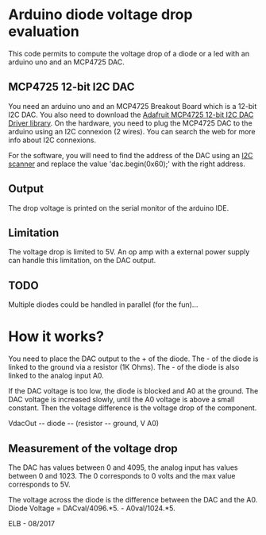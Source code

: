 # Arduino diode voltage drop evaluation
This code permits to compute the voltage drop of a diode or a led with an arduino uno and an MCP4725 DAC.

## MCP4725 12-bit I2C DAC
You need an arduino uno and an MCP4725 Breakout Board which is a 12-bit I2C DAC.
You also need to download the [Adafruit MCP4725 12-bit I2C DAC Driver library](https://github.com/adafruit/Adafruit_MCP4725 "Adafruit MCP4725 library").
On the hardware, you need to plug the MCP4725 DAC to the arduino using an I2C connexion (2 wires).
You can search the web for more info about I2C connexions.

For the software, you will need to find the address of the DAC using an [I2C scanner](http://playground.arduino.cc/Main/I2cScanner "I2C scanner") and replace the value 'dac.begin(0x60);' with the right address.

## Output
The drop voltage is printed on the serial monitor of the arduino IDE.

## Limitation
The voltage drop is limited to 5V. 
An op amp with a external power supply can handle this limitation, on the DAC output.

## TODO
Multiple diodes could be handled in parallel (for the fun)...

# How it works?
You need to place the DAC output to the + of the diode. 
The - of the diode is linked to the ground via a resistor (1K Ohms). 
The - of the diode is also linked to the analog input A0.

If the DAC voltage is too low, the diode is blocked and A0 at the ground.
The DAC voltage is increased slowly, until the A0 voltage is above a small constant.
Then the voltage difference is the voltage drop of the component.

VdacOut -- diode -- (resistor -- ground, V A0) 

## Measurement of the voltage drop
The DAC has values between 0 and 4095, the analog input has values between 0 and 1023.
The 0 corresponds to 0 volts and the max value corresponds to 5V.

The voltage across the diode is the difference between the DAC and the A0.
Diode Voltage = DACval/4096.*5. - A0val/1024.*5.


ELB - 08/2017 


